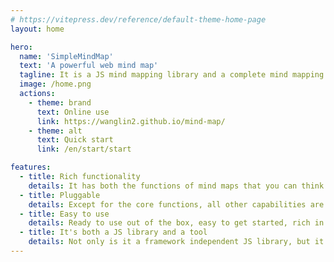 ```yaml
---
# https://vitepress.dev/reference/default-theme-home-page
layout: home

hero:
  name: 'SimpleMindMap'
  text: 'A powerful web mind map'
  tagline: It is a JS mind mapping library and a complete mind mapping tool
  image: /home.png
  actions:
    - theme: brand
      text: Online use
      link: https://wanglin2.github.io/mind-map/
    - theme: alt
      text: Quick start
      link: /en/start/start

features:
  - title: Rich functionality
    details: It has both the functions of mind maps that you can think of and those that you can't imagine.
  - title: Pluggable
    details: Except for the core functions, all other capabilities are provided as plugins for on-demand selection, reducing unnecessary code.
  - title: Easy to use
    details: Ready to use out of the box, easy to get started, rich in configuration, and clear documentation.
  - title: It's both a JS library and a tool
    details: Not only is it a framework independent JS library, but it also provides a fully functional web version and client-side mind mapping tool.
---
```


